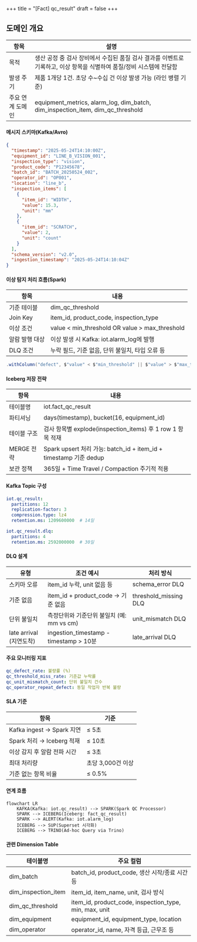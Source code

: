 +++
title = "[Fact] qc_result"
draft = false
+++
## 도메인 개요
항목 | 설명
-|-
목적 | 생산 공정 중 검사 장비에서 수집된 품질 검사 결과를 이벤트로 기록하고, 이상 항목을 식별하여 품질/정비 시스템에 전달함
발생 주기 | 제품 1개당 1건. 초당 수~수십 건 이상 발생 가능 (라인 병렬 기준)
주요 연계 도메인 | equipment_metrics, alarm_log, dim_batch, dim_inspection_item, dim_qc_threshold


#### 메시지 스키마(Kafka/Avro)
```json
{
  "timestamp": "2025-05-24T14:10:00Z",
  "equipment_id": "LINE_B_VISION_001",
  "inspection_type": "vision",
  "product_code": "P12345678",
  "batch_id": "BATCH_20250524_002",
  "operator_id": "OP001",
  "location": "line_b",
  "inspection_items": [
    {
      "item_id": "WIDTH",
      "value": 15.3,
      "unit": "mm"
    },
    {
      "item_id": "SCRATCH",
      "value": 2,
      "unit": "count"
    }
  ],
  "schema_version": "v2.0",
  "ingestion_timestamp": "2025-05-24T14:10:04Z"
}
```

#### 이상 탐지 처리 흐름(Spark)
항목 | 내용
-|-
기준 테이블 | dim_qc_threshold
Join Key | item_id, product_code, inspection_type
이상 조건 | value < min_threshold OR value > max_threshold
알람 발행 대상 | 이상 발생 시 Kafka: iot.alarm_log에 발행
DLQ 조건 | 누락 필드, 기준 없음, 단위 불일치, 타입 오류 등
```scala
.withColumn("defect", $"value" < $"min_threshold" || $"value" > $"max_threshold")
```


#### Iceberg 저장 전략
항목 | 내용
-|-
테이블명 | iot.fact_qc_result
파티셔닝 | days(timestamp), bucket(16, equipment_id)
테이블 구조 | 검사 항목별 explode(inspection_items) 후 1 row 1 항목 적재
MERGE 전략 | Spark upsert 처리 가능: batch_id + item_id + timestamp 기준 dedup
보관 정책 | 365일 + Time Travel / Compaction 주기적 적용

#### Kafka Topic 구성
```yaml
iot.qc_result:
  partitions: 12
  replication-factor: 3
  compression.type: lz4
  retention.ms: 1209600000  # 14일

iot.qc_result.dlq:
  partitions: 4
  retention.ms: 2592000000  # 30일
```

#### DLQ 설계
유형 | 조건 예시 | 처리 방식
-|-|-
스키마 오류 | item_id 누락, unit 없음 등 | schema_error DLQ
기준 없음 | item_id + product_code → 기준 없음 | threshold_missing DLQ
단위 불일치 | 측정단위와 기준단위 불일치 (예: mm vs cm) | unit_mismatch DLQ
late arrival (지연도착) | ingestion_timestamp - timestamp > 10분 | late_arrival DLQ

#### 주요 모니터링 지표
```yaml
qc_defect_rate: 불량률 (%)
qc_threshold_miss_rate: 기준값 누락률
qc_unit_mismatch_count: 단위 불일치 건수
qc_operator_repeat_defect: 동일 작업자 반복 불량
```

#### SLA 기준
항목 | 기준
-|-
Kafka ingest → Spark 지연 | ≤ 5초
Spark 처리 → Iceberg 적재 | ≤ 10초
이상 감지 후 알람 전파 시간 | ≤ 3초
최대 처리량 | 초당 3,000건 이상
기준 없는 항목 비율 | ≤ 0.5%


#### 연계 흐름
```mermaid
flowchart LR
    KAFKA(Kafka: iot.qc_result) --> SPARK(Spark QC Processor)
    SPARK --> ICEBERG(Iceberg: fact_qc_result)
    SPARK --> ALERT(Kafka: iot.alarm_log)
    ICEBERG --> SUP(Superset 시각화)
    ICEBERG --> TRINO(Ad-hoc Query via Trino)
```

#### 관련 Dimension Table
테이블명 | 주요 컬럼
-|-
dim_batch | batch_id, product_code, 생산 시작/종료 시간 등
dim_inspection_item | item_id, item_name, unit, 검사 방식
dim_qc_threshold | item_id, product_code, inspection_type, min, max, unit
dim_equipment | equipment_id, equipment_type, location
dim_operator | operator_id, name, 자격 등급, 근무조 등
